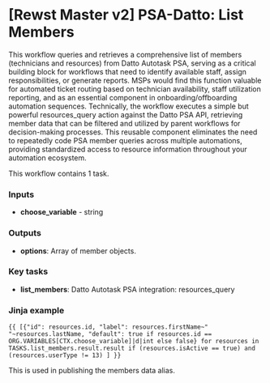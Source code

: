 # \[Rewst Master v2] PSA-Datto: List Members

This workflow queries and retrieves a comprehensive list of members (technicians and resources) from Datto Autotask PSA, serving as a critical building block for workflows that need to identify available staff, assign responsibilities, or generate reports. MSPs would find this function valuable for automated ticket routing based on technician availability, staff utilization reporting, and as an essential component in onboarding/offboarding automation sequences. Technically, the workflow executes a simple but powerful resources\_query action against the Datto PSA API, retrieving member data that can be filtered and utilized by parent workflows for decision-making processes. This reusable component eliminates the need to repeatedly code PSA member queries across multiple automations, providing standardized access to resource information throughout your automation ecosystem.

This workflow contains 1 task.

### Inputs

* **choose\_variable** - string

### Outputs

* **options**: Array of member objects.

### Key tasks

* **list\_members**: Datto Autotask PSA integration: resources\_query

### Jinja example

```jinja
{{ [{"id": resources.id, "label": resources.firstName~" "~resources.lastName, "default": true if resources.id == ORG.VARIABLES[CTX.choose_variable]|d|int else false} for resources in TASKS.list_members.result.result if (resources.isActive == true) and (resources.userType != 13) ] }}
```

This is used in publishing the members data alias.
